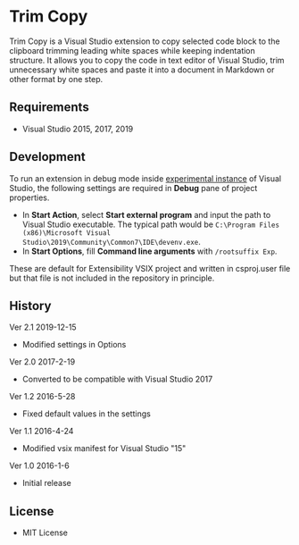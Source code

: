 ﻿# Trim Copy

Trim Copy is a Visual Studio extension to copy selected code block to the clipboard trimming leading white spaces while keeping indentation structure. It allows you to copy the code in text editor of Visual Studio, trim unnecessary white spaces and paste it into a document in Markdown or other format by one step.

## Requirements

 * Visual Studio 2015, 2017, 2019

## Development

To run an extension in debug mode inside [experimental instance](https://docs.microsoft.com/en-us/visualstudio/extensibility/the-experimental-instance) of Visual Studio, the following settings are required in __Debug__ pane of project properties.

 - In __Start Action__, select __Start external program__ and input the path to Visual Studio executable. The typical path would be `C:\Program Files (x86)\Microsoft Visual Studio\2019\Community\Common7\IDE\devenv.exe`.
 - In __Start Options__, fill __Command line arguments__ with `/rootsuffix Exp`.

These are default for Extensibility VSIX project and written in csproj.user file but that file is not included in the repository in principle.

## History

Ver 2.1 2019-12-15

 - Modified settings in Options

Ver 2.0 2017-2-19

 - Converted to be compatible with Visual Studio 2017

Ver 1.2 2016-5-28

 - Fixed default values in the settings

Ver 1.1 2016-4-24

 - Modified vsix manifest for Visual Studio "15"

Ver 1.0 2016-1-6

 - Initial release

## License

 - MIT License